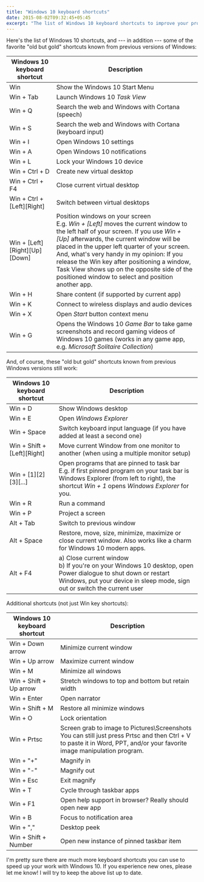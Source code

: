 ```yaml
---
title: "Windows 10 keyboard shortcuts"
date: 2015-08-02T09:32:45+05:45
excerpt: "The list of Windows 10 keyboard shortcuts to improve your productivity."
---
```


Here's the list of Windows 10 shortcuts, and --- in addition --- some of the favorite "old but gold" shortcuts known from previous versions of Windows:

| Windows 10 keyboard shortcut | Description                                       |
| ---------------------------- | ------------------------------------------------- |
| Win                          | Show the Windows 10 Start Menu                    |
| Win + Tab                    | Launch Windows 10 *Task View*                     |
| Win + Q                      | Search the web and Windows with Cortana (speech)  |
| Win + S                      | Search the web and Windows with Cortana (keyboard input) |
| Win + I                      | Open Windows 10 settings                          |
| Win + A                      | Open Windows 10 notifications                     |
| Win + L                      | Lock your Windows 10 device                       |
| Win + Ctrl + D               | Create new virtual desktop                        |
| Win + Ctrl + F4              | Close current virtual desktop                     |
| Win + Ctrl + [Left][Right]   | Switch between virtual desktops                   |
| Win + [Left][Right][Up][Down] | Position windows on your screen <br> E.g. *Win + [Left]* moves the current window to the left half of your screen. If you use *Win + [Up]* afterwards, the current window will be placed in the upper left quarter of your screen. <br> And, what's very handy in my opinion: If you release the Win key after positioning a window, Task View shows up on the opposite side of the positioned window to select and position another app. |
| Win + H                      | Share content (if supported by current app)       |
| Win + K                      | Connect to wireless displays and audio devices    |
| Win + X                      | Open *Start* button context menu
| Win + G                      | Opens the Windows 10 *Game Bar* to take game screenshots and record gaming videos of Windows 10 games (works in any game app, e.g. *Microsoft Solitaire Collection*) |

And, of course, these "old but gold" shortcuts known from previous Windows versions still work:

| Windows 10 keyboard shortcut | Description                                       |
| ---------------------------- | ------------------------------------------------- |
| Win + D                      | Show Windows desktop                              |
| Win + E                      | Open *Windows Explorer*                           |
| Win + Space                  | Switch keyboard input language (if you have added at least a second one) |
| Win + Shift + [Left][Right]  | Move current Window from one monitor to another (when using a multiple monitor setup) |
| Win + [1][2][3][...]         | Open programs that are pinned to task bar <br> E.g. if first pinned program on your task bar is Windows Explorer (from left to right), the shortcut *Win + 1* opens *Windows Explorer* for you. |
| Win + R                      | Run a command                                     |
| Win + P                      | Project a screen                                  |
| Alt + Tab                    | Switch to previous window                         |
| Alt + Space                  | Restore, move, size, minimize, maximize or close current window. Also works like a charm for Windows 10 modern apps. |
| Alt + F4                     | a) Close current window <br> b) If you're on your Windows 10 desktop, open Power dialogue to shut down or restart Windows, put your device in sleep mode, sign out or switch the current user |

Additional shortcuts (not just Win key shortcuts):

| Windows 10 keyboard shortcut | Description                                       |
| ---------------------------- | ------------------------------------------------- |
| Win + Down arrow             | Minimize current window                           |
| Win + Up arrow               | Maximize current window                           |
| Win + M                      | Minimize all windows                              |
| Win + Shift + Up arrow       | Stretch windows to top and bottom but retain width |
| Win + Enter                  | Open narrator                                     |
| Win + Shift + M              | Restore all minimize windows                      |
| Win + O                      | Lock orientation                                  |
| Win + Prtsc                  | Screen grab to image to Pictures\Screenshots <br> You can still just press Prtsc and then Ctrl + V to paste it in Word, PPT, and/or your favorite image manipulation program. |
| Win + "+"                    | Magnify in                                        |
| Win + "-"                    | Magnify out                                       |
| Win + Esc                    | Exit magnify                                      |
| Win + T                      | Cycle through taskbar apps                        |
| Win + F1                     | Open help support in browser? Really should open new app |
| Win + B                      | Focus to notification area                        |
| Win + ","                    | Desktop peek                                      |
| Win + Shift + Number         | Open new instance of pinned taskbar item          |

I'm pretty sure there are much more keyboard shortcuts you can use to speed up your work with Windows 10. If you experience new ones, please let me know! I will try to keep the above list up to date.
